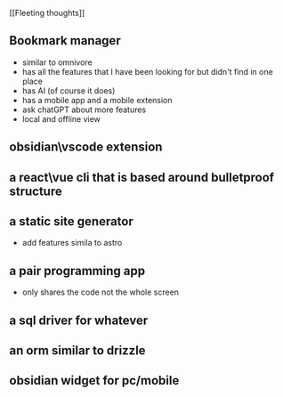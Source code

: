 [[Fleeting thoughts]]
## Bookmark manager

- similar to omnivore
- has all the features that I have been looking for but didn't find in one place
- has AI (of course it does)
- has a mobile app and a mobile extension
- ask chatGPT about more features
- local and offline view

## obsidian\vscode extension
## a react\vue cli that is based around bulletproof structure

## a static site generator
- add features simila to astro

## a pair programming app
- only shares the code not the whole screen

## a sql driver for whatever 

## an orm similar to drizzle

## obsidian widget for pc/mobile